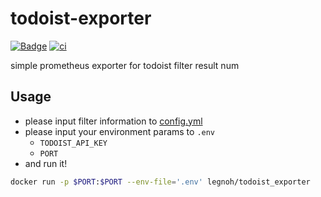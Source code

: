 todoist-exporter
====

[![Badge](https://img.shields.io/badge/docker-legnoh/smartmeter--exporter-blue?logo=docker&link=https://hub.docker.com/r/legnoh/smartmeter-exporter)](https://hub.docker.com/r/legnoh/smartmeter-exporter) [![ci](https://github.com/legnoh/todoist-exporter/actions/workflows/ci.yml/badge.svg)](https://github.com/legnoh/todoist-exporter/actions/workflows/ci.yml)

simple prometheus exporter for todoist filter result num

## Usage

- please input filter information to [config.yml](./config.yml)
- please input your environment params to `.env`
  - `TODOIST_API_KEY`
  - `PORT`
- and run it!

```sh
docker run -p $PORT:$PORT --env-file='.env' legnoh/todoist_exporter
```
